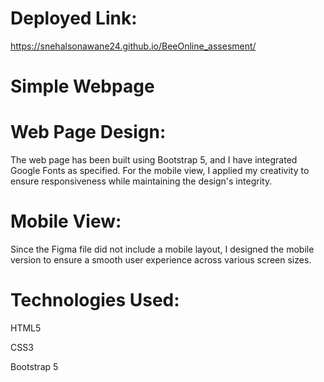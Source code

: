 # Deployed Link:
https://snehalsonawane24.github.io/BeeOnline_assesment/

# Simple Webpage

# Web Page Design: 

The web page has been built using Bootstrap 5, and I have integrated Google Fonts as specified. For the mobile view, I applied my creativity to ensure responsiveness while maintaining the design's integrity.

# Mobile View: 

Since the Figma file did not include a mobile layout, I designed the mobile version to ensure a smooth user experience across various screen sizes.

# Technologies Used:

HTML5

CSS3

Bootstrap 5
